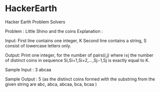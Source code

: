 # HackerEarth
Hacker Earth Problem Solvers

Problem : Little Shino and the coins
Explanation :

Input:  First line contains one integer, K
Second line contains a string, S consist of lowercase letters only.

Output: Print one integer, for the number of pairs(i,j) where i≤j the number of distinct coins in sequence Si,Si+1,Si+2,...,Sj−1,Sj
is exactly equal to K.

Sample Input :
3 
abcaa

Sample Output :
5  (as the distinct coins formed with the substring from the given string are abc, abca, abcaa, bca, bcaa )
